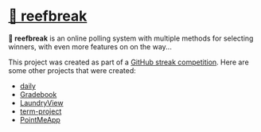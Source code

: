 # [🌊 reefbreak](http://reefbreak.co/)

**🌊 reefbreak** is an online polling system with multiple methods for selecting winners, with even more features on on the way...

This project was created as part of a [GitHub streak competition](http://harold.res.cmu.edu/streaks.html). Here are some other projects that were created:
- [daily](https://github.com/akohlbre)
- [Gradebook](https://github.com/gcampfield/Gradebook)
- [LaundryView](https://github.com/ianlo/LaundryView)
- [term-project](https://github.com/nvysingla/term-project/)
- [PointMeApp](https://github.com/rathi456/PointMeApp/)
